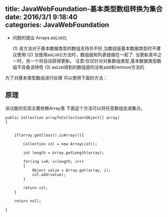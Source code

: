title: JavaWebFoundation-基本类型数组转换为集合
date: 2016/3/1 9:18:40               
categories: JavaWebFoundation
---

- 问题的提出
Arrays.asList();

	(1) 该方法对于基本数据类型的数组支持并不好,当数组是基本数据类型时不建议使用 
	(2) 当使用asList()方法时，数组就和列表链接在一起了. 
	 	当更新其中之一时，另一个将自动获得更新。 
		注意:仅仅针对对象数组类型,基本数据类型数组不具备该特性 
	(3) asList得到的数组是的没有add和remove方法的 

为了对基本类型数组进行处理 可以使用下面的方法：

## 原理 ##
该功能的实现主要依赖Array类
下面这个方法可以将任意数组变成集合。

	public Collection arrayToCollection(Object[] array)
	{
	
	
		if(array.getClass().isArray()){
			
			Collection col = new ArrayList();
	
			int length = Array.getLength(array);
			
			for(ing i=0; i<length; i++)
			{
				Object value = Array.get(array, i);
				col.add(value);
			}
			
			return col;
		}
	
		return null;
	
	}